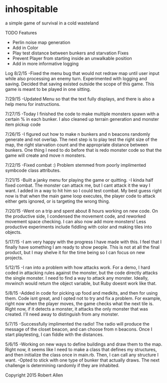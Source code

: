 # inhospitable
a simple game of survival in a cold wasteland

TODO
Features
* Perlin noise map generation
* Add in Color
* Play test distance between bunkers and starvation 
Fixes
* Prevent Player from starting inside an unwalkable position
* Add in more informative logging

Log
8/2/15
-Fixed the menu bug that would not redraw map until user input while also processing an enemy turn. Experimented with logging and saving. Decided that saving existed outside the scope of this game. This game is meant to be played in one sitting.

7/29/15
-Updated Menu so that the text fully displays, and there is also a help menu for instructions.

7/27/15
-Today I finished the code to make multiple monsters spawn with a certain % in each bunker. I also cleaned up terrain generation and monster item pickup code

7/26/15
-I figured out how to make n bunkers and n beacons randomly generate and not overlap. The next step is to play test the right size of the map, the right starvation count and the appropriate distance between bunkers. One thing I need to do before that is redo monster code so that the game will create and move n monsters.

7/22/15
-Fixed combat :) Problem stemmed from poorly implimented symbcode class attributes.

7/21/15
-Built a janky menu for playing the game or quitting.
-I kinda half fixed combat. The monster can attack me, but I cant attack it the way I want. I added in a way to hit him so I could test combat. My best guess right now is that when the main game loop executes, the player code to attack either gets ignored, or is targeting the wrong thing. 

7/20/15
-Went on a trip and spent about 8 hours working on new code. On the productive side, I condensed the movement code, and reworked movement space checking. I can also now add more monsters! Less productive experiments include fiddling with color and making tiles into objects.

5/17/15
-I am very happy with the progress I have made with this. I feel that I finally have something I am ready to show people. This is not at all the final product, but I may shelve it for the time being so I can focus on new projects.

5/12/15
-I ran into a problem with how attacks work. For a demo, I hard coded in attacking rules against the monster, but the code directly attacks the single monster. I need to find a way to attack any monster. Ideally, mvwinch would return the object variable, but Ruby doesnt work like that.

5/8/15
-Added in code for picking up food and medkits, and then for using them. Code isnt great, and I opted not to try and fix a problem. For example, right now when the player moves, the game checks what the next tile is. Right now, if it detects a monster, it attacks the only monster that was created. I'll need away to distinguish from any monster.

5/7/15
-Successfully implimented the radio! The radio will produce the message of the closet beacon, and can choose from n beacons. Once I start playtesting, I can fiddle with the distances.

5/6/15
-Working on new ways to define buildings and draw them to the map. Right now, it seems like I need to make a class that defines my structures, and then initialize the class once in main.rb. Then, I can call any structure I want.
-Opted to stick with one type of bunker that actually draws. The next challenge is determining randomly if they are inhabited.

Copyright 2015 Robert Allen